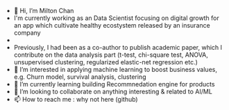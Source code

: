 - 👋 Hi, I’m Milton Chan
- I'm currently working as an Data Scientist focusing on digital growth for an app which cultivate healthy ecostystem released by an insurance company
- 
- Previously, I had been as a co-author to publish academic paper, which I contribute on the data analysis part (t-test, chi-square test, ANOVA, unsupervised clustering, regularized elastic-net regression etc.)
- 👀 I’m interested in applying machine learning to boost business values, e.g. Churn model, survival analysis, clustering
- 🌱 I’m currently learning building Recommnedation engine for products
- 💞️ I’m looking to collaborate on anything interesting & related to AI/ML
- 📫 How to reach me : why not here (github)

<!---
chanyanhon/chanyanhon is a ✨ special ✨ repository because its `README.md` (this file) appears on your GitHub profile.
You can click the Preview link to take a look at your changes.
--->
